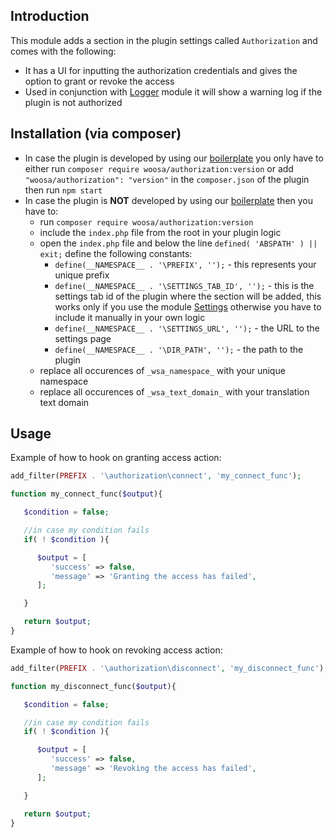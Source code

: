 ## Introduction

This module adds a section in the plugin settings called `Authorization` and comes with the following:

* It has a UI for inputting the authorization credentials and gives the option to grant or revoke the access
* Used in conjunction with [Logger](https://gitlab.com/woosa/wp-plugin-modules/logger) module it will show a warning log if the plugin is not authorized

## Installation (via composer)

* In case the plugin is developed by using our [boilerplate](https://gitlab.com/woosa/dev-tools/wp-plugin-starter) you only have to either run `composer require woosa/authorization:version` or add `"woosa/authorization": "version"` in the `composer.json` of the plugin then run `npm start`
* In case the plugin is **NOT** developed by using our [boilerplate](https://gitlab.com/woosa/dev-tools/wp-plugin-starter) then you have to:
  * run `composer require woosa/authorization:version`
  * include the `index.php` file from the root in your plugin logic
  * open the `index.php` file and below the line `defined( 'ABSPATH' ) || exit;` define the following constants:
    *  `define(__NAMESPACE__ . '\PREFIX', '');` - this represents your unique prefix
    *  `define(__NAMESPACE__ . '\SETTINGS_TAB_ID', '');` - this is the settings tab id of the plugin where the section will be added, this works only if you use the module [Settings](https://gitlab.com/woosa/wp-plugin-modules/settings) otherwise you have to include it manually in your own logic
    *  `define(__NAMESPACE__ . '\SETTINGS_URL', '');` - the URL to the settings page
    *  `define(__NAMESPACE__ . '\DIR_PATH', '');` - the path to the plugin
  * replace all occurences of `_wsa_namespace_` with your unique namespace
  * replace all occurences of `_wsa_text_domain_` with your translation text domain

## Usage

Example of how to hook on granting access action:

```php
add_filter(PREFIX . '\authorization\connect', 'my_connect_func');

function my_connect_func($output){

   $condition = false;

   //in case my condition fails
   if( ! $condition ){

      $output = [
         'success' => false,
         'message' => 'Granting the access has failed',
      ];

   }

   return $output;
}
```

Example of how to hook on revoking access action:

```php
add_filter(PREFIX . '\authorization\disconnect', 'my_disconnect_func');

function my_disconnect_func($output){

   $condition = false;

   //in case my condition fails
   if( ! $condition ){

      $output = [
         'success' => false,
         'message' => 'Revoking the access has failed',
      ];

   }

   return $output;
}
```